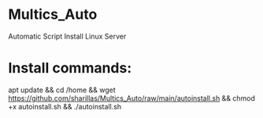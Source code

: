 # Multics_Auto
 Automatic Script Install Linux Server
#
# Install commands:
apt update && cd /home && wget https://github.com/sharillas/Multics_Auto/raw/main/autoinstall.sh && chmod +x autoinstall.sh && ./autoinstall.sh

